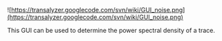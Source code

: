 ![https://transalyzer.googlecode.com/svn/wiki/GUI_noise.png](https://transalyzer.googlecode.com/svn/wiki/GUI_noise.png)

This GUI can be used to determine the power spectral density of a trace.